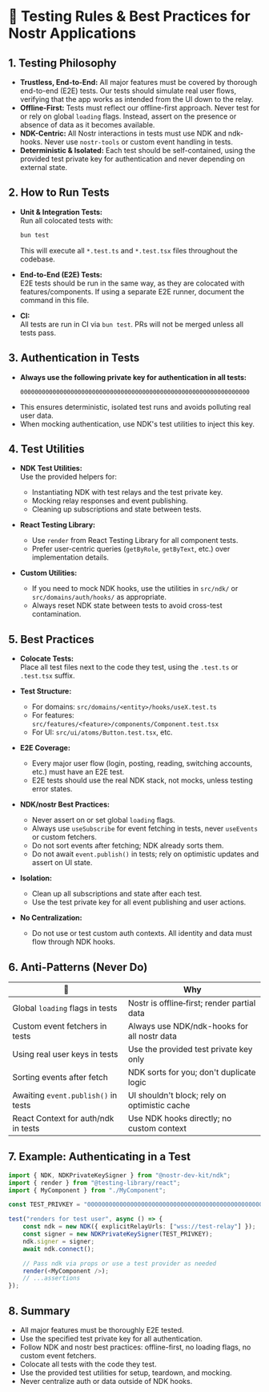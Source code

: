 # 🧪 Testing Rules & Best Practices for Nostr Applications

## 1. Testing Philosophy

- **Trustless, End-to-End:** All major features must be covered by thorough end-to-end (E2E) tests. Our tests should simulate real user flows, verifying that the app works as intended from the UI down to the relay.
- **Offline-First:** Tests must reflect our offline-first approach. Never test for or rely on global `loading` flags. Instead, assert on the presence or absence of data as it becomes available.
- **NDK-Centric:** All Nostr interactions in tests must use NDK and ndk-hooks. Never use `nostr-tools` or custom event handling in tests.
- **Deterministic & Isolated:** Each test should be self-contained, using the provided test private key for authentication and never depending on external state.

## 2. How to Run Tests

- **Unit & Integration Tests:**  
  Run all colocated tests with:
  ```sh
  bun test
  ```
  This will execute all `*.test.ts` and `*.test.tsx` files throughout the codebase.

- **End-to-End (E2E) Tests:**  
  E2E tests should be run in the same way, as they are colocated with features/components. If using a separate E2E runner, document the command in this file.

- **CI:**  
  All tests are run in CI via `bun test`. PRs will not be merged unless all tests pass.

## 3. Authentication in Tests

- **Always use the following private key for authentication in all tests:**
  ```
  0000000000000000000000000000000000000000000000000000000000000000
  ```
- This ensures deterministic, isolated test runs and avoids polluting real user data.
- When mocking authentication, use NDK's test utilities to inject this key.

## 4. Test Utilities

- **NDK Test Utilities:**  
  Use the provided helpers for:
  - Instantiating NDK with test relays and the test private key.
  - Mocking relay responses and event publishing.
  - Cleaning up subscriptions and state between tests.

- **React Testing Library:**  
  - Use `render` from React Testing Library for all component tests.
  - Prefer user-centric queries (`getByRole`, `getByText`, etc.) over implementation details.

- **Custom Utilities:**  
  - If you need to mock NDK hooks, use the utilities in `src/ndk/` or `src/domains/auth/hooks/` as appropriate.
  - Always reset NDK state between tests to avoid cross-test contamination.

## 5. Best Practices

- **Colocate Tests:**  
  Place all test files next to the code they test, using the `.test.ts` or `.test.tsx` suffix.

- **Test Structure:**  
  - For domains: `src/domains/<entity>/hooks/useX.test.ts`
  - For features: `src/features/<feature>/components/Component.test.tsx`
  - For UI: `src/ui/atoms/Button.test.tsx`, etc.

- **E2E Coverage:**  
  - Every major user flow (login, posting, reading, switching accounts, etc.) must have an E2E test.
  - E2E tests should use the real NDK stack, not mocks, unless testing error states.

- **NDK/nostr Best Practices:**  
  - Never assert on or set global `loading` flags.
  - Always use `useSubscribe` for event fetching in tests, never `useEvents` or custom fetchers.
  - Do not sort events after fetching; NDK already sorts them.
  - Do not await `event.publish()` in tests; rely on optimistic updates and assert on UI state.

- **Isolation:**  
  - Clean up all subscriptions and state after each test.
  - Use the test private key for all event publishing and user actions.

- **No Centralization:**  
  - Do not use or test custom auth contexts. All identity and data must flow through NDK hooks.

## 6. Anti-Patterns (Never Do)

| 🚫                                  | Why                                               |
| ----------------------------------- | ------------------------------------------------- |
| Global `loading` flags in tests     | Nostr is offline‑first; render partial data       |
| Custom event fetchers in tests      | Always use NDK/ndk-hooks for all nostr data      |
| Using real user keys in tests       | Use the provided test private key only           |
| Sorting events after fetch          | NDK sorts for you; don't duplicate logic         |
| Awaiting `event.publish()` in tests | UI shouldn't block; rely on optimistic cache     |
| React Context for auth/ndk in tests | Use NDK hooks directly; no custom context        |

## 7. Example: Authenticating in a Test

```ts
import { NDK, NDKPrivateKeySigner } from "@nostr-dev-kit/ndk";
import { render } from "@testing-library/react";
import { MyComponent } from "./MyComponent";

const TEST_PRIVKEY = "0000000000000000000000000000000000000000000000000000000000000000";

test("renders for test user", async () => {
    const ndk = new NDK({ explicitRelayUrls: ["wss://test-relay"] });
    const signer = new NDKPrivateKeySigner(TEST_PRIVKEY);
    ndk.signer = signer;
    await ndk.connect();

    // Pass ndk via props or use a test provider as needed
    render(<MyComponent />);
    // ...assertions
});
```

## 8. Summary

- All major features must be thoroughly E2E tested.
- Use the specified test private key for all authentication.
- Follow NDK and nostr best practices: offline-first, no loading flags, no custom event fetchers.
- Colocate all tests with the code they test.
- Use the provided test utilities for setup, teardown, and mocking.
- Never centralize auth or data outside of NDK hooks.